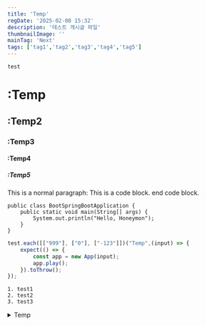 ```yaml
---
title: 'Temp'
regDate: '2025-02-08 15:32'
description: '테스트 게시글 파일'
thumbnailImage: ''
mainTag: 'Next'
tags: ['tag1','tag2','tag3','tag4','tag5']
---
```

    test    

# :Temp
## :Temp2
### :Temp3
#### :Temp4
##### :Temp5

This is a normal paragraph:
    This is a code block.
end code block.

```
public class BootSpringBootApplication {
    public static void main(String[] args) {
        System.out.println("Hello, Honeymon");
    }
}
```

```javascript
test.each([["999"], ["0"], ["-123"]])("Temp",(input) => {
    expect(() => {
        const app = new App(input);
        app.play();
    }).toThrow();
});
```

```list
1. test1
2. test2
3. test3
```

<details>
<summary>Temp</summary>
Temp
</details>